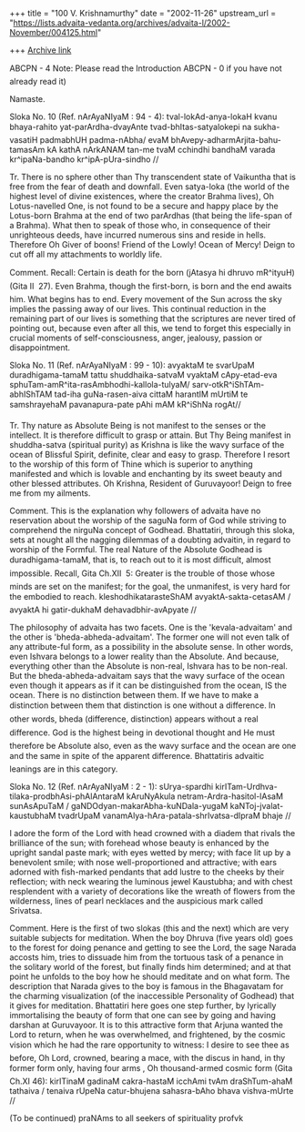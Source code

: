 +++
title = "100 V. Krishnamurthy"
date = "2002-11-26"
upstream_url = "https://lists.advaita-vedanta.org/archives/advaita-l/2002-November/004125.html"

+++
[Archive link](https://lists.advaita-vedanta.org/archives/advaita-l/2002-November/004125.html)

ABCPN - 4
Note: Please read the Introduction ABCPN - 0
if you have not already read it)

Namaste.

Sloka No. 10 (Ref. nArAyaNIyaM : 94 - 4):
tval-lokAd-anya-lokaH kvanu bhaya-rahito yat-parArdha-dvayAnte
tvad-bhItas-satyalokepi na sukha-vasatiH padmabhUH padma-nAbha/
evaM bhAvepy-adharmArjita-bahu-tamasAm kA kathA nArkANAM
tan-me tvaM cchindhi bandhaM varada kr^ipaNa-bandho
kr^ipA-pUra-sindho //

Tr.  There is no sphere other than Thy transcendent state of
Vaikuntha that is free from the fear of death and downfall. Even
satya-loka (the world of the highest level of divine existences,
where the creator Brahma lives), Oh Lotus-navelled One, is not
found to be a secure and happy place by the Lotus-born Brahma at
the end of two parArdhas (that being the life-span of a Brahma).
What then to speak of those who, in consequence of their
unrighteous deeds, have incurred numerous sins and reside in
hells. Therefore Oh Giver of boons!  Friend of the Lowly!  Ocean
of Mercy! Deign to cut off all my attachments to worldly life.

Comment. Recall:  Certain is death for the born (jAtasya hi
dhruvo mR^ityuH)  (Gita II  27).  Even Brahma, though the
first-born, is born and the end awaits him. What begins has to
end. Every movement of the Sun across the sky implies the
passing away of our lives. This continual reduction in the
remaining part of our lives is something that the scriptures are
never tired of pointing out, because even after all this, we
tend to forget this especially in crucial moments of
self-consciousness, anger, jealousy, passion or disappointment.

Sloka No. 11 (Ref. nArAyaNIyaM : 99 - 10):
avyaktaM te svarUpaM duradhigama-tamaM tattu shuddhaika-satvaM
vyaktaM cApy-etad-eva sphuTam-amR^ita-rasAmbhodhi-kallola-tulyaM/
sarv-otkR^iShTAm-abhIShTAM tad-iha guNa-rasen-aiva cittaM
harantIM
mUrtiM te samshrayehaM pavanapura-pate pAhi mAM kR^iShNa rogAt//

Tr. Thy nature as Absolute Being is not manifest to the senses
or the intellect. It is therefore difficult to grasp or attain.
But Thy Being manifest in shuddha-satva (spiritual purity) as
Krishna is like the wavy surface of the ocean of Blissful
Spirit, definite, clear and easy to grasp. Therefore I resort to
the worship of this form of Thine which is superior to anything
manifested and which is lovable and enchanting by its sweet
beauty and other blessed attributes. Oh Krishna,  Resident of
Guruvayoor! Deign to free me from my ailments.

Comment. This is the explanation why followers of advaita have
no reservation about the  worship of the saguNa form of God
while striving to comprehend  the nirguNa concept of Godhead.
Bhattatiri, through this sloka, sets at nought all the nagging
dilemmas of a doubting  advaitin, in regard to worship of the
Formful.  The real Nature of the Absolute Godhead is
duradhigama-tamaM, that is, to reach out to it is most
difficult, almost impossible. Recall, Gita Ch.XII  5:  Greater
is the trouble of those whose minds are set on the manifest; for
the goal, the unmanifest, is very hard for the embodied to
reach.
kleshodhikatarasteShAM avyaktA-sakta-cetasAM /
avyaktA hi gatir-dukhaM dehavadbhir-avApyate //

The philosophy of advaita has two facets. One is the
'kevala-advaitam' and the other is 'bheda-abheda-advaitam'.  The
former one will not even talk of any attribute-ful form,  as a
possibility in the absolute sense. In other words, even Ishvara
belongs to a lower reality than the Absolute. And because,
everything other than the Absolute is non-real, Ishvara has to
be  non-real.
But the bheda-abheda-advaitam  says that the wavy surface of the
ocean even though it appears as if it can be distinguished from
the ocean, IS the ocean. There is no distinction between them.
If we have to make a distinction between them that distinction
is one without a difference. In other words, bheda
(difference, distinction) appears without a real difference.
God is the highest being in devotional thought and He must
therefore be Absolute also, even as the wavy surface and the
ocean are one and the same in spite of the apparent difference.
Bhattatiris advaitic leanings are in this category.

Sloka No. 12 (Ref. nArAyaNIyaM : 2 - 1):
sUrya-spardhi kirITam-Urdhva-tilaka-prodbhAsi-phAlAntaraM
kAruNyAkula netram-Ardra-hasitol-lAsaM sunAsApuTaM /
gaNDOdyan-makarAbha-kuNDala-yugaM kaNToj-jvalat-kaustubhaM
tvadrUpaM vanamAlya-hAra-patala-shrIvatsa-dIpraM bhaje //

I adore the form of the Lord with head crowned with a diadem
that rivals the brilliance of the sun; with forehead whose
beauty is enhanced by the upright sandal paste mark; with eyes
wetted by mercy; with face lit up by a benevolent smile; with
nose well-proportioned and attractive; with ears adorned with
fish-marked pendants that add lustre to the cheeks by their
reflection; with neck wearing the luminous jewel Kaustubha; and
with chest resplendent with a variety of decorations like the
wreath of flowers from the wilderness, lines of pearl necklaces
and the auspicious mark called Srivatsa.

Comment. Here is the first of two slokas (this and the next)
which are very suitable subjects for meditation.  When the boy
Dhruva (five years old) goes to the forest for doing penance and
getting to see the Lord, the sage Narada accosts him, tries to
dissuade him from the tortuous task of a penance in the solitary
world of the forest, but finally finds him determined; and at
that point he unfolds to the boy how he should meditate and on
what form. The description that Narada gives to the boy is
famous in the Bhagavatam for the charming visualization (of the
inaccessible Personality of Godhead)  that it gives for
meditation. Bhattatiri here goes one step further, by lyrically
immortalising the beauty of form that one can see by going and
having darshan at Guruvayoor.  It is to this attractive form
that Arjuna wanted the Lord to return, when he was overwhelmed,
and frightened, by the cosmic vision which he had the rare
opportunity to witness:  I desire to see thee as before, Oh
Lord, crowned, bearing a mace, with the discus in hand, in thy
former form only, having four arms , Oh thousand-armed cosmic
form (Gita Ch.XI 46):
kirITinaM gadinaM cakra-hastaM
icchAmi tvAm draShTum-ahaM tathaiva /
tenaiva rUpeNa catur-bhujena
sahasra-bAho bhava vishva-mUrte //

 (To be continued)
praNAms to all seekers of spirituality
profvk

